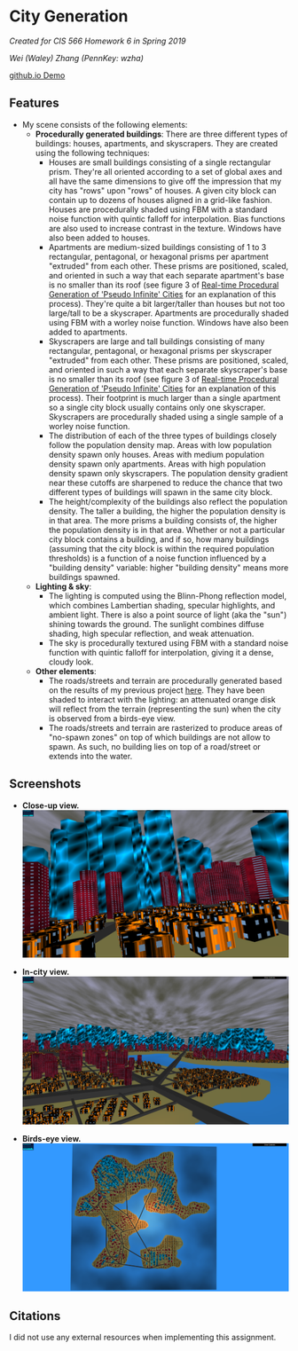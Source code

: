 # City Generation
_Created for CIS 566 Homework 6 in Spring 2019_

_Wei (Waley) Zhang (PennKey: wzha)_

[github.io Demo](https://greedyai.github.io/city-generation/)

## Features
- My scene consists of the following elements:
  - __Procedurally generated buildings__: There are three different types of buildings: houses, apartments, and skyscrapers. They are created using the following techniques:
    - Houses are small buildings consisting of a single rectangular prism. They're all oriented according to a set of global axes and all have the same dimensions to give off the impression that my city has "rows" upon "rows" of houses. A given city block can contain up to dozens of houses aligned in a grid-like fashion. Houses are procedurally shaded using FBM with a standard noise function with quintic falloff for interpolation. Bias functions are also used to increase contrast in the texture. Windows have also been added to houses.
    - Apartments are medium-sized buildings consisting of 1 to 3 rectangular, pentagonal, or hexagonal prisms per apartment "extruded" from each other. These prisms are positioned, scaled, and oriented in such a way that each separate apartment's base is no smaller than its roof (see figure 3 of [Real-time Procedural Generation of 'Pseudo Infinite' Cities](procedural_infinite_cities.pdf) for an explanation of this process). They're quite a bit larger/taller than houses but not too large/tall to be a skyscraper. Apartments are procedurally shaded using FBM with a worley noise function. Windows have also been added to apartments.
    - Skyscrapers are large and tall buildings consisting of many rectangular, pentagonal, or hexagonal prisms per skyscraper "extruded" from each other. These prisms are positioned, scaled, and oriented in such a way that each separate skyscraper's base is no smaller than its roof (see figure 3 of [Real-time Procedural Generation of 'Pseudo Infinite' Cities](procedural_infinite_cities.pdf) for an explanation of this process). Their footprint is much larger than a single apartment so a single city block usually contains only one skyscraper. Skyscrapers are procedurally shaded using a single sample of a worley noise function.
    - The distribution of each of the three types of buildings closely follow the population density map. Areas with low population density spawn only houses. Areas with medium population density spawn only apartments. Areas with high population density spawn only skyscrapers. The population density gradient near these cutoffs are sharpened to reduce the chance that two different types of buildings will spawn in the same city block.
    - The height/complexity of the buildings also reflect the population density. The taller a building, the higher the population density is in that area. The more prisms a building consists of, the higher the population density is in that area. Whether or not a particular city block contains a building, and if so, how many buildings (assuming that the city block is within the required population thresholds) is a function of a noise function influenced by a "building density" variable: higher "building density" means more buildings spawned.
  - __Lighting & sky__:
    - The lighting is computed using the Blinn-Phong reflection model, which combines Lambertian shading, specular highlights, and ambient light. There is also a point source of light (aka the "sun") shining towards the ground. The sunlight combines diffuse shading, high specular reflection, and weak attenuation.
    - The sky is procedurally textured using FBM with a standard noise function with quintic falloff for interpolation, giving it a dense, cloudy look.
  - __Other elements__:
    - The roads/streets and terrain are procedurally generated based on the results of my previous project [here](https://github.com/greedyAI/road-generation). They have been shaded to interact with the lighting: an attenuated orange disk will reflect from the terrain (representing the sun) when the city is observed from a birds-eye view.
    - The roads/streets and terrain are rasterized to produce areas of "no-spawn zones" on top of which buildings are not allow to spawn. As such, no building lies on top of a road/street or extends into the water.

## Screenshots
- __Close-up view.__
![](img/close-up.PNG)

- __In-city view.__
![](img/side-view.PNG)

- __Birds-eye view.__
![](img/top-view.PNG)

## Citations
I did not use any external resources when implementing this assignment.
